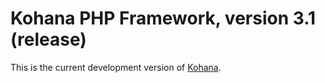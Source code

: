 # Kohana PHP Framework, version 3.1 (release)

This is the current development version of [Kohana](http://kohanaframework.org/).

